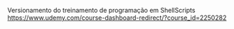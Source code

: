 Versionamento do treinamento de programação em ShellScripts https://www.udemy.com/course-dashboard-redirect/?course_id=2250282